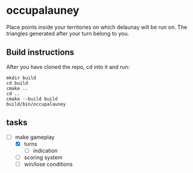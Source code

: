 # occupalauney

Place points inside your territories on which delaunay will be run on. The triangles generated after your turn belong to you.

## Build instructions

After you have cloned the repo, cd into it and run:

```
mkdir build
cd build
cmake ..
cd ..
cmake --build build
build/bin/occupalauney
```

## tasks

- [ ] make gameplay
  - [x] turns
    - [ ] indication
  - [ ] scoring system
  - [ ] win/lose conditions
